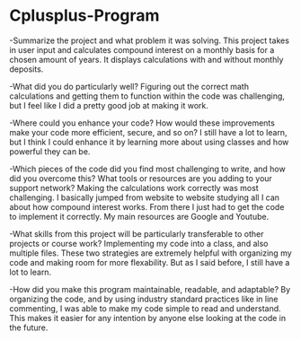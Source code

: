 # Cplusplus-Program

-Summarize the project and what problem it was solving.
  This project takes in user input and calculates compound interest on a monthly basis for a chosen amount of years.  It displays calculations with and without monthly deposits.

-What did you do particularly well?
  Figuring out the correct math calculations and getting them to function within the code was challenging, but I feel like I did a pretty good job at making it work.
  
-Where could you enhance your code? How would these improvements make your code more efficient, secure, and so on?
  I still have a lot to learn, but I think I could enhance it by learning more about using classes and how powerful they can be.  

-Which pieces of the code did you find most challenging to write, and how did you overcome this? What tools or resources are you adding to your support network?
  Making the calculations work correctly was most challenging.  I basically jumped from website to website studying all I can about how compound interest works.  From there I just had to get the code to implement it correctly.  My main resources are Google and Youtube.

-What skills from this project will be particularly transferable to other projects or course work?
  Implementing my code into a class, and also multiple files.  These two strategies are extremely helpful with organizing my code and making room for more flexability.  But as I said before, I still have a lot to learn. 

-How did you make this program maintainable, readable, and adaptable?
  By organizing the code, and by using industry standard practices like in line commenting, I was able to make my code simple to read and understand.  This makes it easier for any intention by anyone else looking at the code in the future.

